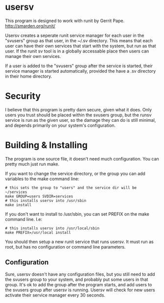 # usersv

This program is designed to work with runit by Gerrit Pape.
	http://smarden.org/runit/

Usersv creates a seperate runit service manager for each user in the "svusers"
group as that user, in the ~/.sv directory.  This means that each user can have
their own services that start with the system, but run as that user.  If the
runit sv tool is in a globally accessable place then users can manage their own
services.

If a user is added to the "svusers" group after the service is started, their
service manager is started automatically, provided the have a .sv directory in
their home directory.

# Security

I believe that this program is pretty darn secure, given what it does.  Only
users you trust should be placed within the svusers group, but the runsv
service is run as the given user, so the damage they can do is still minimal,
and depends primarily on your system's configuration.

# Building & Installing

The program is one source file, it doesn't need much configuration.  You can
pretty much just run make.

If you want to change the service directory, or the group you can add variables
to the make command line:

	# this sets the group to "users" and the service dir will be ~/services
    make GROUP=users SVDIR=services
	# this installs usersv into /usr/sbin
	make install

If you don't want to install to /usr/sbin, you can set PREFIX on the make
command line.  I.e:

	# this installs usersv into /usr/local/sbin
	make PREFIX=/usr/local install

You should then setup a new runit service that runs usersv.  It must run as
root, but has no configuration or command line parameters.

## Configuration

Sure, usersv doesn't have any configuration files, but you still need to add the
svusers group to your system, and probably put some users in that group.  It's
ok to add the group after the program starts, and add users to the svusers group
after usersv is running.  Usersv will check for new users activate their service
manager every 30 seconds.
